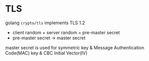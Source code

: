 # TLS

golang `crypto/tls` implements TLS 1.2

- client random + server random = pre-master secret
- pre-master secret -> master secret

master secret is used for symmetric key & Message Authentication Code(MAC) key & CBC Initial Vector(IV)

